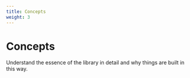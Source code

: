 ```yaml
---
title: Concepts
weight: 3
---
```


# Concepts

Understand the essence of the library in detail and why things are built in this way.
